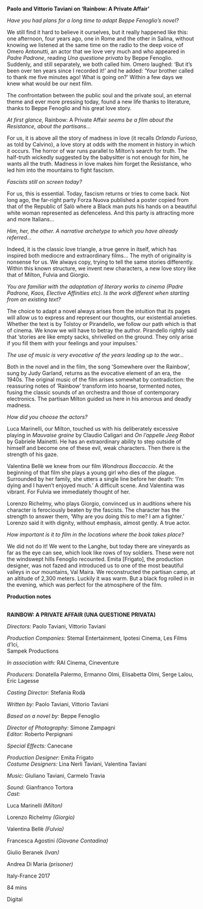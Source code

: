 
**Paolo and Vittorio Taviani on ‘Rainbow: A Private Affair’**

_Have you had plans for a long time to adapt Beppe Fenoglio’s novel?_

We still find it hard to believe it ourselves, but it really happened like this: one afternoon, four years ago, one in Rome and the other in Salina, without knowing we listened at the same time on the radio to the deep voice of Omero Antonutti, an actor that we love very much and who appeared in _Padre Padrone_, reading _Una questione privata_ by Beppe Fenoglio. Suddenly, and still separately, we both called him. Omero laughed: ‘But it’s been over ten years since I recorded it!’ and he added: ‘Your brother called to thank me five minutes ago! What is going on?’ Within a few days we knew what would be our next film.

The confrontation between the public soul and the private soul, an eternal theme and ever more pressing today, found a new life thanks to literature, thanks to Beppe Fenoglio and his great love story.

_At first glance,_ Rainbow: A Private Affair _seems be a film about the Resistance, about the partisans…_

For us, it is above all the story of madness in love (it recalls _Orlando Furioso_, as told by Calvino), a love story at odds with the moment in history in which it occurs. The horror of war runs parallel to Milton’s search for truth. The half-truth wickedly suggested by the babysitter is not enough for him, he wants all the truth. Madness in love makes him forget the Resistance, who led him into the mountains to fight fascism.

_Fascists still on screen today?_

For us, this is essential. Today, fascism returns or tries to come back. Not long ago, the far-right party Forza Nuova published a poster copied from that of the Republic of Salò where a Black man puts his hands on a beautiful white woman represented as defenceless. And this party is attracting more and more Italians...

_Him, her, the other. A narrative archetype to which you have already referred…_

Indeed, it is the classic love triangle, a true genre in itself, which has inspired both mediocre and extraordinary films... The myth of originality is nonsense for us. We always copy, trying to tell the same stories differently. Within this known structure, we invent new characters, a new love story like that of Milton, Fulvia and Giorgio.

_You are familiar with the adaptation of literary works to cinema (Padre Padrone, Kaos, Elective Affinities etc). Is the work different when starting from an  existing text?_

The choice to adapt a novel always arises from the intuition that its pages will allow us to express and represent our thoughts, our existential anxieties. Whether the text is by Tolstoy or Pirandello, we follow our path which is that of cinema. We know we will have to betray the author. Pirandello rightly said that ‘stories are like empty sacks, shrivelled on the ground. They only arise if you fill them with your feelings and your impulses.’

_The use of music is very evocative of the years leading up to the war…_

Both in the novel and in the film, the song ‘Somewhere over the Rainbow’, sung by Judy Garland, returns as the evocative element of an era, the 1940s. The original music of the film arises somewhat by contradiction: the reassuring notes of ‘Rainbow’ transform into hoarse, tormented notes, fusing the classic sounds of an orchestra and those of contemporary electronics. The partisan Milton guided us here in his amorous and deadly madness.

_How did you choose the actors?_

Luca Marinelli, our Milton, touched us with his deliberately excessive playing in _Mauvaise graine_ by Claudio Caligari and _On l’appelle_ _Jeeg Robot_ by Gabriele Mainetti. He has an extraordinary ability to step outside of himself and become one of these evil, weak characters. Then there is the strength of his gaze.

Valentina Bellè we knew from our film _Wondrous Boccaccio_. At the beginning of that film she plays a young girl who dies of the plague. Surrounded by her family, she utters a single line before her death: ‘I’m dying and I haven’t enjoyed much.’ A difficult scene. And Valentina was vibrant. For Fulvia we immediately thought of her.

Lorenzo Richelmy, who plays Giorgio, convinced us in auditions where his character is ferociously beaten by the fascists. The character has the strength to answer them, ‘Why are you doing this to me? I am a fighter.’ Lorenzo said it with dignity, without emphasis, almost gently. A true actor.

_How important is it to film in the locations where the book takes place?_

We did not do it! We went to the Langhe, but today there are vineyards as far as the eye can see, which look like rows of toy soldiers. These were not the windswept hills Fenoglio recounted. Emita [Frigato], the production designer, was not fazed and introduced us to one of the most beautiful valleys in our mountains, Val Maira. We reconstructed the partisan camp, at an altitude of 2,300 meters. Luckily it was warm. But a black fog rolled in in the evening, which was perfect for the atmosphere of the film.

**Production notes**
<br><br>

**RAINBOW: A PRIVATE AFFAIR (UNA QUESTIONE PRIVATA)**

_Directors:_ Paolo Taviani, Vittorio Taviani

_Production Companies:_ Stemal Entertainment, Ipotesi Cinema, Les Films d’Ici,  
Sampek Productions

_In_ _association with:_ RAI Cinema, Cineventure

_Producers:_ Donatella Palermo, Ermanno Olmi, Elisabetta Olmi, Serge Lalou, Eric Lagesse

_Casting Director:_ Stefania Rodà

_Written by:_ Paolo Taviani, Vittorio Taviani

_Based on a novel by:_ Beppe Fenoglio

_Director of Photography:_ Simone Zampagni  
_Editor:_ Roberto Perpignani

_Special Effects:_ Canecane

_Production Designer:_ Emita Frigato  
_Costume Designers:_ Lina Nerli Taviani, Valentina Taviani

_Music:_ Giuliano Taviani, Carmelo Travia

_Sound:_ Gianfranco Tortora  
_Cast:_

Luca Marinelli _(Milton)_

Lorenzo Richelmy _(Giorgio)_

Valentina Bellè _(Fulvia)_

Francesca Agostini _(Giovane Contadina)_

Giulio Beranek _(Ivan)_

Andrea Di Maria _(prisoner)_

Italy-France 2017

84 mins

Digital
<!--stackedit_data:
eyJoaXN0b3J5IjpbNzI3NDMyNF19
-->